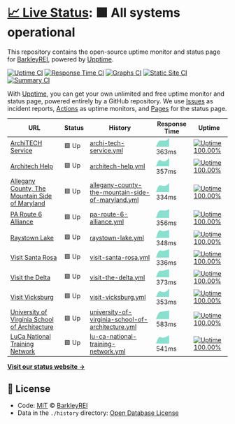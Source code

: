 # [📈 Live Status](https://status.architech.network): <!--live status--> **🟩 All systems operational**

This repository contains the open-source uptime monitor and status page for [BarkleyREI](http://www.barkleyrei.com/), powered by [Upptime](https://github.com/upptime/upptime).

[![Uptime CI](https://github.com/koj-co/upptime/workflows/Uptime%20CI/badge.svg)](https://github.com/koj-co/upptime/actions?query=workflow%3A%22Uptime+CI%22)
[![Response Time CI](https://github.com/koj-co/upptime/workflows/Response%20Time%20CI/badge.svg)](https://github.com/koj-co/upptime/actions?query=workflow%3A%22Response+Time+CI%22)
[![Graphs CI](https://github.com/koj-co/upptime/workflows/Graphs%20CI/badge.svg)](https://github.com/koj-co/upptime/actions?query=workflow%3A%22Graphs+CI%22)
[![Static Site CI](https://github.com/koj-co/upptime/workflows/Static%20Site%20CI/badge.svg)](https://github.com/koj-co/upptime/actions?query=workflow%3A%22Static+Site+CI%22)
[![Summary CI](https://github.com/koj-co/upptime/workflows/Summary%20CI/badge.svg)](https://github.com/koj-co/upptime/actions?query=workflow%3A%22Summary+CI%22)

With [Upptime](https://upptime.js.org), you can get your own unlimited and free uptime monitor and status page, powered entirely by a GitHub repository. We use [Issues](https://github.com/BarkleyREI/ArchiTECH-upptime/issues) as incident reports, [Actions](https://github.com/BarkleyREI/ArchiTECH-upptime/actions) as uptime monitors, and [Pages](https://status.architech.network) for the status page.

<!--start: status pages-->
<!-- This summary is generated by Upptime (https://github.com/upptime/upptime) -->
<!-- Do not edit this manually, your changes will be overwritten -->

| URL                                                                                        | Status | History                                                                                                                                                                       | Response Time                                                                                                      | Uptime                                                                                                                                                                                                                                                                                                 |
| ------------------------------------------------------------------------------------------ | ------ | ----------------------------------------------------------------------------------------------------------------------------------------------------------------------------- | ------------------------------------------------------------------------------------------------------------------ | ------------------------------------------------------------------------------------------------------------------------------------------------------------------------------------------------------------------------------------------------------------------------------------------------------ |
| [ArchiTECH Service](https://www.builtforyou.com/ping.html)                                 | 🟩 Up  | [archi-tech-service.yml](https://github.com/BarkleyREI/ArchiTECH-upptime/commits/master/history/archi-tech-service.yml)                                                       | <img alt="Response time graph" src="./graphs/archi-tech-service.png" height="20"> 363ms                            | [![Uptime 100.00%](https://img.shields.io/endpoint?url=https%3A%2F%2Fraw.githubusercontent.com%2FBarkleyREI%2FArchiTECH-upptime%2Fmaster%2Fapi%2Farchi-tech-service%2Fuptime.json)](https://status.architech.network/history/archi-tech-service)                                                       |
| [Architech Help](https://www.architech.help/ping.html)                                     | 🟩 Up  | [architech-help.yml](https://github.com/BarkleyREI/ArchiTECH-upptime/commits/master/history/architech-help.yml)                                                               | <img alt="Response time graph" src="./graphs/architech-help.png" height="20"> 357ms                                | [![Uptime 100.00%](https://img.shields.io/endpoint?url=https%3A%2F%2Fraw.githubusercontent.com%2FBarkleyREI%2FArchiTECH-upptime%2Fmaster%2Fapi%2Farchitech-help%2Fuptime.json)](https://status.architech.network/history/architech-help)                                                               |
| [Allegany County, The Mountain Side of Maryland](https://www.mdmountainside.com/ping.html) | 🟩 Up  | [allegany-county-the-mountain-side-of-maryland.yml](https://github.com/BarkleyREI/ArchiTECH-upptime/commits/master/history/allegany-county-the-mountain-side-of-maryland.yml) | <img alt="Response time graph" src="./graphs/allegany-county-the-mountain-side-of-maryland.png" height="20"> 334ms | [![Uptime 100.00%](https://img.shields.io/endpoint?url=https%3A%2F%2Fraw.githubusercontent.com%2FBarkleyREI%2FArchiTECH-upptime%2Fmaster%2Fapi%2Fallegany-county-the-mountain-side-of-maryland%2Fuptime.json)](https://status.architech.network/history/allegany-county-the-mountain-side-of-maryland) |
| [PA Route 6 Alliance](https://www.paroute6.com/ping.html)                                  | 🟩 Up  | [pa-route-6-alliance.yml](https://github.com/BarkleyREI/ArchiTECH-upptime/commits/master/history/pa-route-6-alliance.yml)                                                     | <img alt="Response time graph" src="./graphs/pa-route-6-alliance.png" height="20"> 356ms                           | [![Uptime 100.00%](https://img.shields.io/endpoint?url=https%3A%2F%2Fraw.githubusercontent.com%2FBarkleyREI%2FArchiTECH-upptime%2Fmaster%2Fapi%2Fpa-route-6-alliance%2Fuptime.json)](https://status.architech.network/history/pa-route-6-alliance)                                                     |
| [Raystown Lake](https://www.raystown.org/ping.html)                                        | 🟩 Up  | [raystown-lake.yml](https://github.com/BarkleyREI/ArchiTECH-upptime/commits/master/history/raystown-lake.yml)                                                                 | <img alt="Response time graph" src="./graphs/raystown-lake.png" height="20"> 348ms                                 | [![Uptime 100.00%](https://img.shields.io/endpoint?url=https%3A%2F%2Fraw.githubusercontent.com%2FBarkleyREI%2FArchiTECH-upptime%2Fmaster%2Fapi%2Fraystown-lake%2Fuptime.json)](https://status.architech.network/history/raystown-lake)                                                                 |
| [Visit Santa Rosa](https://www.visitsantarosa.com/ping.html)                               | 🟩 Up  | [visit-santa-rosa.yml](https://github.com/BarkleyREI/ArchiTECH-upptime/commits/master/history/visit-santa-rosa.yml)                                                           | <img alt="Response time graph" src="./graphs/visit-santa-rosa.png" height="20"> 336ms                              | [![Uptime 100.00%](https://img.shields.io/endpoint?url=https%3A%2F%2Fraw.githubusercontent.com%2FBarkleyREI%2FArchiTECH-upptime%2Fmaster%2Fapi%2Fvisit-santa-rosa%2Fuptime.json)](https://status.architech.network/history/visit-santa-rosa)                                                           |
| [Visit the Delta](https://www.visitthedelta.com/ping.html)                                 | 🟩 Up  | [visit-the-delta.yml](https://github.com/BarkleyREI/ArchiTECH-upptime/commits/master/history/visit-the-delta.yml)                                                             | <img alt="Response time graph" src="./graphs/visit-the-delta.png" height="20"> 373ms                               | [![Uptime 100.00%](https://img.shields.io/endpoint?url=https%3A%2F%2Fraw.githubusercontent.com%2FBarkleyREI%2FArchiTECH-upptime%2Fmaster%2Fapi%2Fvisit-the-delta%2Fuptime.json)](https://status.architech.network/history/visit-the-delta)                                                             |
| [Visit Vicksburg](https://www.visitvicksburg.com/ping.html)                                | 🟩 Up  | [visit-vicksburg.yml](https://github.com/BarkleyREI/ArchiTECH-upptime/commits/master/history/visit-vicksburg.yml)                                                             | <img alt="Response time graph" src="./graphs/visit-vicksburg.png" height="20"> 353ms                               | [![Uptime 100.00%](https://img.shields.io/endpoint?url=https%3A%2F%2Fraw.githubusercontent.com%2FBarkleyREI%2FArchiTECH-upptime%2Fmaster%2Fapi%2Fvisit-vicksburg%2Fuptime.json)](https://status.architech.network/history/visit-vicksburg)                                                             |
| [University of Virginia School of Architecture](https://www.arch.virginia.edu/ping.html)   | 🟩 Up  | [university-of-virginia-school-of-architecture.yml](https://github.com/BarkleyREI/ArchiTECH-upptime/commits/master/history/university-of-virginia-school-of-architecture.yml) | <img alt="Response time graph" src="./graphs/university-of-virginia-school-of-architecture.png" height="20"> 583ms | [![Uptime 100.00%](https://img.shields.io/endpoint?url=https%3A%2F%2Fraw.githubusercontent.com%2FBarkleyREI%2FArchiTECH-upptime%2Fmaster%2Fapi%2Funiversity-of-virginia-school-of-architecture%2Fuptime.json)](https://status.architech.network/history/university-of-virginia-school-of-architecture) |
| [LuCa National Training Network](https://www.lucatraining.org/ping.html)                   | 🟩 Up  | [lu-ca-national-training-network.yml](https://github.com/BarkleyREI/ArchiTECH-upptime/commits/master/history/lu-ca-national-training-network.yml)                             | <img alt="Response time graph" src="./graphs/lu-ca-national-training-network.png" height="20"> 541ms               | [![Uptime 100.00%](https://img.shields.io/endpoint?url=https%3A%2F%2Fraw.githubusercontent.com%2FBarkleyREI%2FArchiTECH-upptime%2Fmaster%2Fapi%2Flu-ca-national-training-network%2Fuptime.json)](https://status.architech.network/history/lu-ca-national-training-network)                             |

<!--end: status pages-->

[**Visit our status website →**](https://status.architech.network)

## 📄 License

- Code: [MIT](./LICENSE) © [BarkleyREI](http://www.barkleyrei.com/)
- Data in the `./history` directory: [Open Database License](https://opendatacommons.org/licenses/odbl/1-0/)
